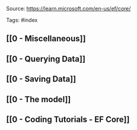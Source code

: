 Source: https://learn.microsoft.com/en-us/ef/core/

Tags: #index

## [[0 - Miscellaneous]]

## [[0 - Querying Data]]

## [[0 - Saving Data]]

## [[0 - The model]]

## [[0 - Coding Tutorials - EF Core]]